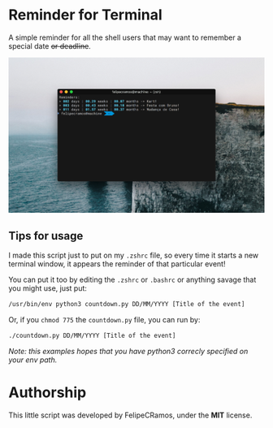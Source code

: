 # Reminder for Terminal
A simple reminder for all the shell users that may want to remember a special date ~~or deadline~~.



![](screens/preview.png)



## Tips for usage
I made this script just to put on my `.zshrc` file, so every time it starts a new terminal window, it appears the reminder of that particular event!

You can put it too by editing the `.zshrc` or `.bashrc` or anything savage that you might use, just put:
```bash
/usr/bin/env python3 countdown.py DD/MM/YYYY [Title of the event]
```
Or, if you `chmod 775` the `countdown.py` file, you can run by:

```bash
./countdown.py DD/MM/YYYY [Title of the event]
```

_Note: this examples hopes that you have python3 correcly specified on your env path._



# Authorship

This little script was developed by FelipeCRamos, under the **MIT** license.